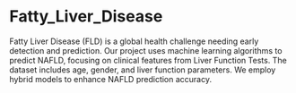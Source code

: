 # Fatty_Liver_Disease
Fatty Liver Disease (FLD) is a global health challenge needing early detection and prediction. Our project uses machine learning algorithms to predict NAFLD, focusing on clinical features from Liver Function Tests. The dataset includes age, gender, and liver function parameters. We employ hybrid models to enhance NAFLD prediction accuracy.
